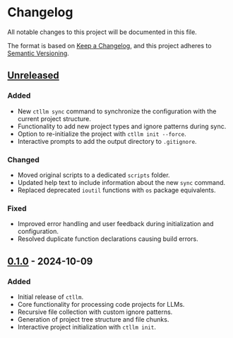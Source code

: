 # Changelog

All notable changes to this project will be documented in this file.

The format is based on [Keep a Changelog](https://keepachangelog.com/en/1.0.0/),
and this project adheres to [Semantic Versioning](https://semver.org/spec/v2.0.0.html).

## [Unreleased]

### Added

- New `ctllm sync` command to synchronize the configuration with the current project structure.
- Functionality to add new project types and ignore patterns during sync.
- Option to re-initialize the project with `ctllm init --force`.
- Interactive prompts to add the output directory to `.gitignore`.

### Changed

- Moved original scripts to a dedicated `scripts` folder.
- Updated help text to include information about the new `sync` command.
- Replaced deprecated `ioutil` functions with `os` package equivalents.

### Fixed

- Improved error handling and user feedback during initialization and configuration.
- Resolved duplicate function declarations causing build errors.

## [0.1.0] - 2024-10-09

### Added

- Initial release of `ctllm`.
- Core functionality for processing code projects for LLMs.
- Recursive file collection with custom ignore patterns.
- Generation of project tree structure and file chunks.
- Interactive project initialization with `ctllm init`.

[Unreleased]: https://github.com/baudevs/code-to-llm/compare/v0.1.0...HEAD
[0.1.0]: https://github.com/baudevs/code-to-llm/releases/tag/v0.1.0
